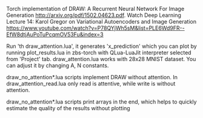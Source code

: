 Torch implementation of DRAW: A Recurrent Neural Network For Image Generation http://arxiv.org/pdf/1502.04623.pdf. Watch Deep Learning Lecture 14: Karol Gregor on Variational Autoencoders and Image Generation https://www.youtube.com/watch?v=P78QYjWh5sM&list=PLE6Wd9FR--EfW8dtjAuPoTuPcqmOV53Fu&index=3

Run 'th draw_attention.lua', it generates 'x_prediction' which you can plot by running plot_results.lua in zbs-torch with QLua-LuaJit interpreter selected from 'Project' tab. draw_attention.lua works with 28x28 MNIST dataset. You can adjust it by changing A, N constants.

draw_no_attention*.lua scripts implement DRAW without attention.
In draw_attention_read.lua only read is attentive, while write is without attention.

draw_no_attention*.lua scripts print arrays in the end, which helps to quickly estimate the quality of the results without plotting


